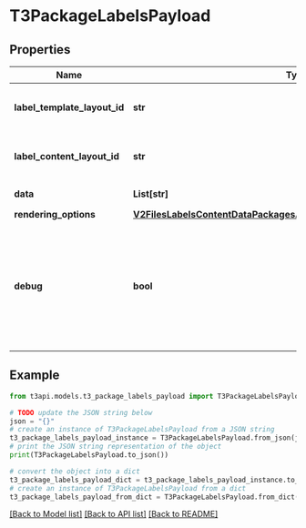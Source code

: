# T3PackageLabelsPayload


## Properties

Name | Type | Description | Notes
------------ | ------------- | ------------- | -------------
**label_template_layout_id** | **str** | The identifier for the label template configuration | 
**label_content_layout_id** | **str** | The identifier for the label content configuration. | 
**data** | **List[str]** | An array of tags | 
**rendering_options** | [**V2FilesLabelsContentDataPackagesActivePostRequestRenderingOptions**](V2FilesLabelsContentDataPackagesActivePostRequestRenderingOptions.md) |  | [optional] 
**debug** | **bool** | When set to true, draws bounding boxes around the label containers, the printable area, and the individual elements per label. | [optional] 

## Example

```python
from t3api.models.t3_package_labels_payload import T3PackageLabelsPayload

# TODO update the JSON string below
json = "{}"
# create an instance of T3PackageLabelsPayload from a JSON string
t3_package_labels_payload_instance = T3PackageLabelsPayload.from_json(json)
# print the JSON string representation of the object
print(T3PackageLabelsPayload.to_json())

# convert the object into a dict
t3_package_labels_payload_dict = t3_package_labels_payload_instance.to_dict()
# create an instance of T3PackageLabelsPayload from a dict
t3_package_labels_payload_from_dict = T3PackageLabelsPayload.from_dict(t3_package_labels_payload_dict)
```
[[Back to Model list]](../README.md#documentation-for-models) [[Back to API list]](../README.md#documentation-for-api-endpoints) [[Back to README]](../README.md)


